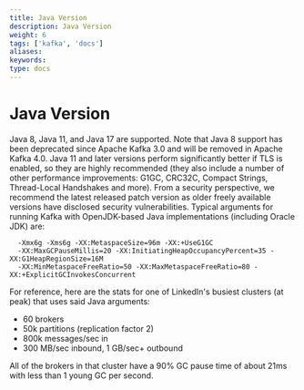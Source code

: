 ```yaml
---
title: Java Version
description: Java Version
weight: 6
tags: ['kafka', 'docs']
aliases: 
keywords: 
type: docs
---
```


# Java Version

Java 8, Java 11, and Java 17 are supported. Note that Java 8 support has been deprecated since Apache Kafka 3.0 and will be removed in Apache Kafka 4.0. Java 11 and later versions perform significantly better if TLS is enabled, so they are highly recommended (they also include a number of other performance improvements: G1GC, CRC32C, Compact Strings, Thread-Local Handshakes and more). From a security perspective, we recommend the latest released patch version as older freely available versions have disclosed security vulnerabilities. Typical arguments for running Kafka with OpenJDK-based Java implementations (including Oracle JDK) are: 
    
    
      -Xmx6g -Xms6g -XX:MetaspaceSize=96m -XX:+UseG1GC
      -XX:MaxGCPauseMillis=20 -XX:InitiatingHeapOccupancyPercent=35 -XX:G1HeapRegionSize=16M
      -XX:MinMetaspaceFreeRatio=50 -XX:MaxMetaspaceFreeRatio=80 -XX:+ExplicitGCInvokesConcurrent

For reference, here are the stats for one of LinkedIn's busiest clusters (at peak) that uses said Java arguments: 

  * 60 brokers
  * 50k partitions (replication factor 2)
  * 800k messages/sec in
  * 300 MB/sec inbound, 1 GB/sec+ outbound

All of the brokers in that cluster have a 90% GC pause time of about 21ms with less than 1 young GC per second. 
